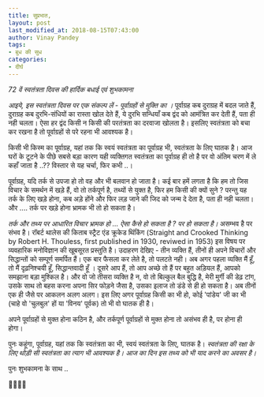 ```yaml
---
title: सुप्रभात,
layout: post
last_modified_at: 2018-08-15T07:43:00
author: Vinay Pandey
tags:
- बुध की सुध
categories:
- दीर्घ
---
```

*72 वें स्वतंत्रता दिवस की हार्दिक बधाई एवं शुभकामना*

*आइये, इस स्वतंत्रता दिवस पर एक संकल्प लें - पूर्वाग्रहों से मुक्ति का ।* पूर्वाग्रह कब दुराग्रह में बदल जाते हैं, दुराग्रह कब दुरभि-संधियों का रास्ता खोल देते हैं, ये दुरभि सन्धियाँ कब द्वंद को आमंत्रित कर देती हैं, पता ही नही चलता। ऐसा हर द्वंद किसी न किसी की परतंत्रता का दरवाजा खोलता है। इसलिए स्वतंत्रता को बचा कर रखना है तो पूर्वाग्रहों से परे रहना भी आवश्यक है।

किसी भी किस्म का पूर्वाग्रह, यहां तक कि स्वयं स्वतंत्रता का पूर्वाग्रह भी, स्वतंत्रता के लिए घातक है।  आज घरों के टूटने के पीछे सबसे बड़ा कारण यही व्यक्तिगत स्वतंत्रता का पूर्वाग्रह ही तो है पर वो अंतिम चरण में ले कहाँ जाता है ..?? विस्तार से यह चर्चा, फिर कभी ..।

पूर्वाग्रह, यदि तर्क से उपजा हो तो वह और भी बलवान हो जाता है। कई बार हमें लगता है कि हम तो जिस विचार के समर्थन में खड़े हैं,  वो तो तर्कपूर्ण है, तथ्यों से युक्त है, फिर हम किसी की क्यों सुने ? परन्तु यह तर्क के लिए खड़े होना, कब अड़े होंने और फिर लड़ जाने की जिद को जन्म दे देता है, पता ही नही चलता।  और .... तर्क पर खड़े होना भ्रामक भी तो हो सकता है। 

*तर्क और तथ्य पर आधारित विचार भ्रामक हो ... ऐसा कैसे  हो सकता है ? पर हो सकता है।* असम्भव है पर संभव है। रॉबर्ट थालेस की किताब स्ट्रैट एंड क्रूकेड थिंकिंग (Straight and Crooked Thinking by  Robert H. Thouless, first published in 1930, reviwed  in 1953) इस विषय पर व्यवहारिक मनोविज्ञान की खूबसूरत प्रस्तुति है। उदाहरण देखिए - तीन व्यक्ति हैं, तीनों ही अपने विचारों और सिद्धान्तों को सम्पूर्ण समर्पित हैं। एक बार फैसला कर लेते है, तो पलटते नही। अब अगर पहला व्यक्ति मैं हूँ, तो मैं दृढ़निश्चयी हूँ, सिद्धान्तवादी हूँ । दूसरे आप हैं, तो आप अच्छे तो हैं पर बहुत अड़ियल हैं, आपको समझाना बड़ा मुश्किल है। और वो जो तीसरा व्यक्ति है न, वो तो बिल्कुल बैल बुद्धि है, मेरी मुर्गी की डेढ़ टांग, उसके साथ तो  बहस करना अपना सिर फोड़ने जैसा है, उसका इलाज तो डंडे से ही हो सकता है। अब तीनों एक ही जैसे पर आकलन अलग अलग। इस लिए अगर पूर्वाग्रह किसी का भी हो, कोई 'पांडेय' जी का भी (चाहे वो 'चुलबुल' हों या 'विनय' पूर्वक) तो भी वो घातक ही है।

अपने पूर्वाग्रहों से मुक्त होना कठिन है, और तर्कपूर्ण पूर्वाग्रहों से मुक्त होना तो असंभव ही है, पर होना ही होगा। 

पुनः कहूंगा, पूर्वाग्रह, यहां तक कि स्वतंत्रता का भी, स्वयं स्वतंत्रता के लिए, घातक है। *स्वतंत्रता की रक्षा के लिए थोड़ी सी स्वतंत्रता का त्याग भी आवश्यक है। आज का दिन इस तथ्य को भी याद करने का अवसर है।*
 
पुनः शुभकामना के साथ ..

🙏🌷🌷🙏


